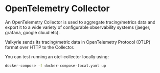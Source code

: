 # OpenTelemetry Collector

An OpenTelemetry Collector is used to aggregate tracing/metrics data and export it to a wide variety of configurable
observability systems (jaeger, grafana, google cloud etc).

Valkyrie sends its tracing/metric data in OpenTelemetry Protocol (OTLP) format over HTTP to the Collector.

You can test running an otel-collector locally using:

```bash
docker-compose -f docker-compose-local.yaml up
```
